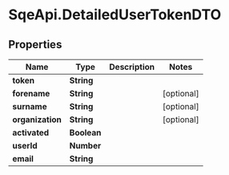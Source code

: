 # SqeApi.DetailedUserTokenDTO

## Properties

Name | Type | Description | Notes
------------ | ------------- | ------------- | -------------
**token** | **String** |  | 
**forename** | **String** |  | [optional] 
**surname** | **String** |  | [optional] 
**organization** | **String** |  | [optional] 
**activated** | **Boolean** |  | 
**userId** | **Number** |  | 
**email** | **String** |  | 


